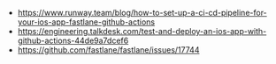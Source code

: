 * https://www.runway.team/blog/how-to-set-up-a-ci-cd-pipeline-for-your-ios-app-fastlane-github-actions
* https://engineering.talkdesk.com/test-and-deploy-an-ios-app-with-github-actions-44de9a7dcef6
* https://github.com/fastlane/fastlane/issues/17744
